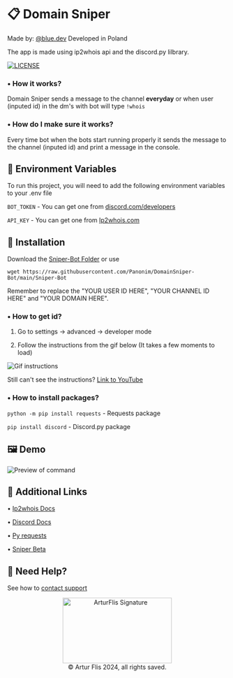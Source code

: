 
# 📋 Domain Sniper
Made by: [@blue.dev](https://bluee.dev/)
Developed in Poland

The app is made using ip2whois api and the discord.py lilbrary.

[![LICENSE](https://img.shields.io/badge/LICENSE-BSD--3-blue?style=flat-square&link=https://github.com/Panonim/DomainSniper-Bot/tree/main?tab=BSD-3-Clause-1-ov-file)](https://github.com/Panonim/DomainSniper-Bot/tree/main?tab=BSD-3-Clause-1-ov-file)

### • How it works? 
Domain Sniper sends a message to the channel __everyday__ or when user (inputed id) in the dm's with bot will type `!whois`

### • How do I make sure it works?
Every time bot when the bots start running properly it sends the message to the channel (inputed id) and print a message in the console.

## 🔰 Environment Variables

To run this project, you will need to add the following environment variables to your .env file

`BOT_TOKEN` - You can get one from [discord.com/developers](https://discord.com/developers/applications)

`API_KEY` - You can get one from [Ip2whois.com](https://ip2whois.com/)


## 🔨 Installation

Download the [Sniper-Bot Folder](https://downgit.github.io/#/home?url=https://github.com/Panonim/DomainSniper-Bot/tree/main/Sniper-Bot)
or use

```wget https://raw.githubusercontent.com/Panonim/DomainSniper-Bot/main/Sniper-Bot```

Remember to replace the "YOUR USER ID HERE", "YOUR CHANNEL ID HERE" and "YOUR DOMAIN HERE".

### • How to get id?
1. Go to settings -> advanced -> developer mode

2. Follow the instructions from the gif below (It takes a few moments to load)

![Gif instructions](https://github.com/Panonim/DomainSniper-Bot/blob/main/rdm.gif)

Still can't see the instructions?
[Link to YouTube](https://youtu.be/Svnp-1Qd2Cg)
### • How to install packages?

`python -m pip install requests` - Requests package

`pip install discord` - Discord.py package
## 🖼 Demo

![Preview of command](https://i.postimg.cc/gc8yqtSh/3453454345-removebg-preview.png)


## 🔗 Additional Links
• [Ip2whois Docs](https://ip2whois.com/developers-api)

• [Discord Docs](https://discord.com/developers/docs/intro)

• [Py requests](https://pypi.org/project/requests/)

• [Sniper Beta](https://github.com/Panonim/SniperBeta/tree/beta)

## 📄 Need Help?

See how to [contact support](https://github.com/Panonim/DomainSniper-Bot/blob/main/SUPPORT.md)


<div align="center"><img src="https://bluee.dev/assets/ArturFlis.svg" height=150px width=250px alt="ArturFlis Signature"/></div>
<div align="center">&copy; Artur Flis 2024, all rights saved.</div>
